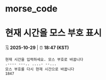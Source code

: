 # morse_code
# 현재 시간을 모스 부호 표시
<!-- MORSE_TIME_START -->
🗓️ **2025-10-29** | ⏰ **18:47 (KST)**

```
현재 시간을 입력하세요. 모스 부호로 바꿉니다
.---- ---.. ....- --...
모스 부호를 다시 현재 시간으로 바꿉니다
1847
```
<!-- MORSE_TIME_END -->
